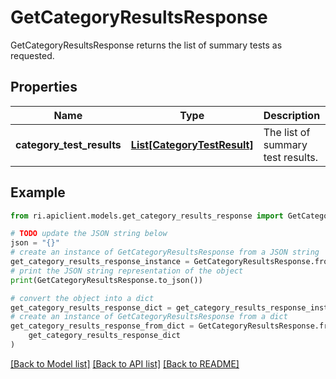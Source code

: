 # GetCategoryResultsResponse

GetCategoryResultsResponse returns the list of summary tests as requested.

## Properties

Name | Type | Description | Notes
------------ | ------------- | ------------- | -------------
**category_test_results** | [**List[CategoryTestResult]**](CategoryTestResult.md) | The list of summary test results. | [optional] 

## Example

```python
from ri.apiclient.models.get_category_results_response import GetCategoryResultsResponse

# TODO update the JSON string below
json = "{}"
# create an instance of GetCategoryResultsResponse from a JSON string
get_category_results_response_instance = GetCategoryResultsResponse.from_json(json)
# print the JSON string representation of the object
print(GetCategoryResultsResponse.to_json())

# convert the object into a dict
get_category_results_response_dict = get_category_results_response_instance.to_dict()
# create an instance of GetCategoryResultsResponse from a dict
get_category_results_response_from_dict = GetCategoryResultsResponse.from_dict(
    get_category_results_response_dict
)
```
[[Back to Model list]](../README.md#documentation-for-models) [[Back to API list]](../README.md#documentation-for-api-endpoints) [[Back to README]](../README.md)

